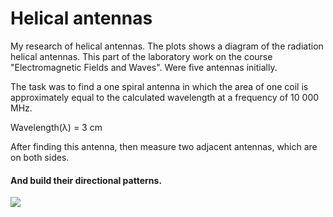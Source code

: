 # Helical antennas

My research of helical antennas. The plots shows a diagram of the radiation helical antennas. This part of the laboratory work on the course "Electromagnetic Fields and Waves". Were five antennas initially.

The task was to find a one spiral antenna in which the area of one coil is approximately equal to the calculated wavelength at a frequency of 10 000 MHz.

Wavelength(λ) = 3 cm

After finding this antenna, then measure two adjacent antennas, which are on both sides. 

#### And build their directional patterns. 

![](https://ae01.alicdn.com/kf/HTB1ba00JFXXXXadXVXXq6xXFXXXh/200-%D1%88%D1%82-%D0%BB%D0%BE%D1%82-%D1%81%D0%BF%D0%B8%D1%80%D0%B0%D0%BB%D1%8C%D0%BD%D0%B0%D1%8F-%D0%B0%D0%BD%D1%82%D0%B5%D0%BD%D0%BD%D0%B0-SW433-TH22-433-%D0%9C%D0%93%D1%86-22-%D0%BC%D0%BC-2-15dBi-%D0%9C%D0%B5%D0%B4%D0%B8-%D0%A0%D0%A4-%D0%B2%D0%B5%D1%81%D0%BD%D0%BE%D0%B9.jpg)
